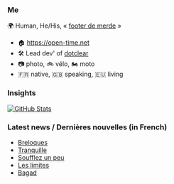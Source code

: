 ### Me

🌍 Human, He/His, « [footer de merde](https://open-time.net/post/2013/07/17/La-veritable-histoire-du-Footer-de-merde-) » 
* 🏠 https://open-time.net 
* 🛠️ Lead dev' of [dotclear](https://git.dotclear.org/dev/dotclear)
* 📷 photo, 🚲 vélo, 🏍️ moto 
* 🇫🇷 native, 🇬🇧 speaking, 🇪🇺 living

### Insights

[![GitHub Stats](https://github-readme-stats-sigma-five.vercel.app/api?username=franck-paul)](https://github.com/franck-paul)

### Latest news / Dernières nouvelles (in French)

<!-- BLOG-POST-LIST:START -->
- [Breloques](https://open-time.net/post/2024/08/08/Breloques)
- [Tranquille](https://open-time.net/post/2024/08/07/Tranquille)
- [Soufflez un peu](https://open-time.net/post/2024/08/06/Soufflez-un-peu)
- [Les limites](https://open-time.net/post/2024/08/05/Les-limites)
- [Bagad](https://open-time.net/post/2024/08/04/Bagad)
<!-- BLOG-POST-LIST:END -->
